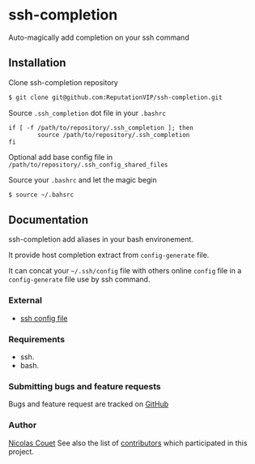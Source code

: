 # ssh-completion

Auto-magically add completion on your ssh command

## Installation

Clone ssh-completion repository

```bash
$ git clone git@github.com:ReputationVIP/ssh-completion.git
```

Source `.ssh_completion` dot file in your `.bashrc`

```
if [ -f /path/to/repository/.ssh_completion ]; then
        source /path/to/repository/.ssh_completion
fi
```

Optional add base config file in `/path/to/repository/.ssh_config_shared_files`

Source your `.bashrc` and let the magic begin

```bash
$ source ~/.bahsrc
```

## Documentation

ssh-completion add aliases in your bash environement.

It provide host completion extract from `config-generate` file.

It can concat your `~/.ssh/config` file with others online `config` file in a `config-generate` file use by ssh command.

### External

- [ssh config file](http://nerderati.com/2011/03/17/simplify-your-life-with-an-ssh-config-file)

### Requirements

- ssh.
- bash.

### Submitting bugs and feature requests

Bugs and feature request are tracked on [GitHub](https://github.com/ReputationVIP/ssh-completion/issues)

### Author

[Nicolas Couet](https://github.com/tejerka)
See also the list of [contributors](https://github.com/ReputationVIP/ssh-completion/graphs/contributors) which participated in this project.
